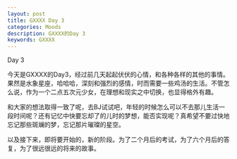 ```yaml
---
layout: post
title: GXXXX Day 3
categories: Moods
description: GXXXX的Day 3
keywords: GXXXX
---
```


Day 3

<!--more-->

今天是GXXXX的Day3，经过前几天起起伏伏的心情，和各种各样的其他的事情。果然是水象星座，哈哈哈，深刻和强烈的感情，时而需要一些鸡汤的生活。不管怎么说，作为一个二点五次元少女，在理想和现实之中切换，也显得格外有趣。

和大家的想法取得一致了呢，去BJ试试吧，年轻的时候怎么可以不去那儿生活一段时间呢？还有记忆中快要忘却了的儿时的梦想，能否实现呢？真希望不要过快地忘记那些斑斓的梦，忘记那片璀璨的星空。

以及接下来，即将要开始的，新的阶段。为了二个月后的考试，为了六个月后的答复，为了很远很远的将来的故事。